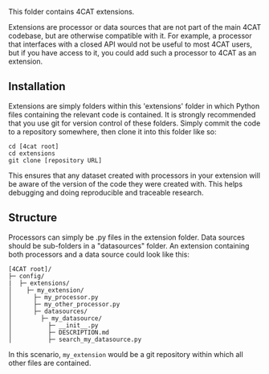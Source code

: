 This folder contains 4CAT extensions.

Extensions are processor or data sources that are not part of the main 4CAT codebase, but are otherwise compatible 
with it. For example, a processor that interfaces with a closed API would not be useful to most 4CAT users, but if you
have access to it, you could add such a processor to 4CAT as an extension.


## Installation
Extensions are simply folders within this 'extensions' folder in which Python files containing the relevant code is 
contained. It is strongly recommended that you use git for version control of these folders. Simply commit the code to
a repository somewhere, then clone it into this folder like so:

```shell
cd [4cat root]
cd extensions
git clone [repository URL]
```

This ensures that any dataset created with processors in your extension will be aware of the version of the code they
were created with. This helps debugging and doing reproducible and traceable research.

## Structure
Processors can simply be .py files in the extension folder. Data sources should be sub-folders in a "datasources" 
folder. An extension containing both processors and a data source could look like this:

```
[4CAT root]/
├─ config/
|  ├─ extensions/
│    ├─ my_extension/
│      ├─ my_processor.py
│      ├─ my_other_processor.py
│      ├─ datasources/
│        ├─ my_datasource/
│          ├─ __init__.py
│          ├─ DESCRIPTION.md
│          ├─ search_my_datasource.py
```

In this scenario, `my_extension` would be a git repository within which all other files are contained. 